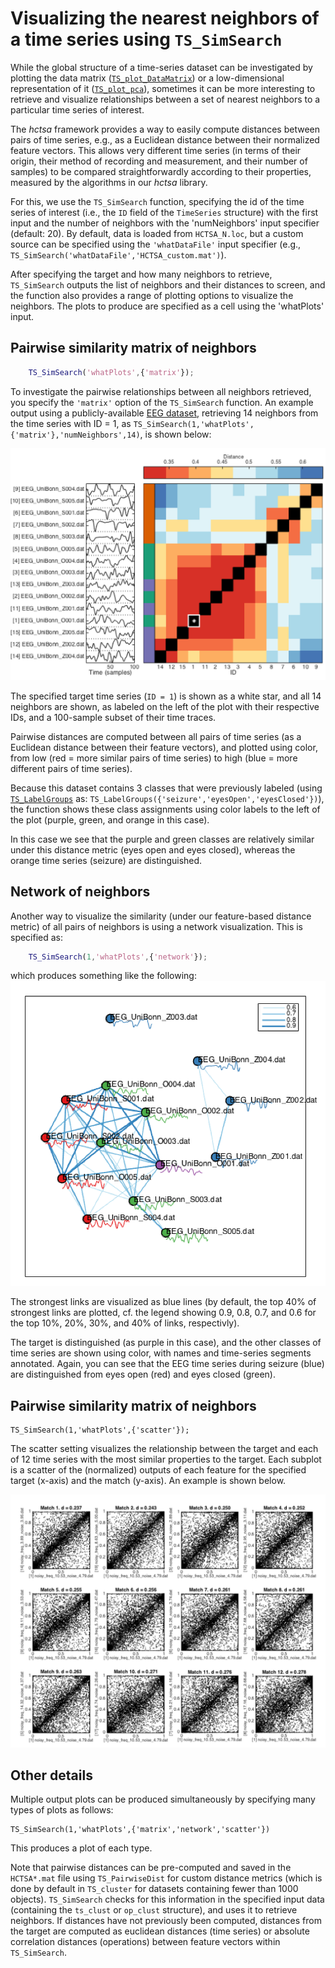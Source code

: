 # Visualizing the nearest neighbors of a time series using `TS_SimSearch`

While the global structure of a time-series dataset can be investigated by plotting the data matrix ([`TS_plot_DataMatrix`](visualizing_the_data_matrix.md)) or a low-dimensional representation of it ([`TS_plot_pca`](low_dim.md)), sometimes it can be more interesting to retrieve and visualize relationships between a set of nearest neighbors to a particular time series of interest.

The *hctsa* framework provides a way to easily compute distances between pairs of time series, e.g., as a Euclidean distance between their normalized feature vectors.
This allows very different time series (in terms of their origin, their method of recording and measurement, and their number of samples) to be compared straightforwardly according to their properties, measured by the algorithms in our *hctsa* library.

For this, we use the `TS_SimSearch` function, specifying the id of the time series of interest (i.e., the `ID` field of the `TimeSeries` structure) with the first input and the number of neighbors with the 'numNeighbors' input specifier (default: 20).
By default, data is loaded from `HCTSA_N.loc`, but a custom source can be specified using the `'whatDataFile'` input specifier (e.g., `TS_SimSearch('whatDataFile','HCTSA_custom.mat')`).

After specifying the target and how many neighbors to retrieve, `TS_SimSearch` outputs the list of neighbors and their distances to screen, and the function also provides a range of plotting options to visualize the neighbors.
The plots to produce are specified as a cell using the 'whatPlots' input.

## Pairwise similarity matrix of neighbors

```matlab
    TS_SimSearch('whatPlots',{'matrix'});
```
To investigate the pairwise relationships between all neighbors retrieved, you specify the `'matrix'` option of the `TS_SimSearch` function.
An example output using a publicly-available [EEG dataset](http://epileptologie-bonn.de/cms/front_content.php?idcat=193&lang=3), retrieving 14 neighbors from the time series with ID = 1, as `TS_SimSearch(1,'whatPlots',{'matrix'},'numNeighbors',14)`, is shown below:

![](img/TS_SimSearch_matrix.png)

The specified target time series (`ID = 1`) is shown as a white star, and all 14 neighbors are shown, as labeled on the left of the plot with their respective IDs, and a 100-sample subset of their time traces.

Pairwise distances are computed between all pairs of time series (as a Euclidean distance between their feature vectors), and plotted using color, from low (red = more similar pairs of time series) to high (blue = more different pairs of time series).

Because this dataset contains 3 classes that were previously labeled (using [`TS_LabelGroups`](grouping.md) as: `TS_LabelGroups({'seizure','eyesOpen','eyesClosed'})`), the function shows these class assignments using color labels to the left of the plot (purple, green, and orange in this case).

In this case we see that the purple and green classes are relatively similar under this distance metric (eyes open and eyes closed), whereas the orange time series (seizure) are distinguished.

## Network of neighbors

Another way to visualize the similarity (under our feature-based distance metric) of all pairs of neighbors is using a network visualization.
This is specified as:
```matlab
    TS_SimSearch(1,'whatPlots',{'network'});
```
which produces something like the following:
![](img/TS_SimSearch_network.png)

The strongest links are visualized as blue lines (by default, the top 40% of strongest links are plotted, cf. the legend showing 0.9, 0.8, 0.7, and 0.6 for the top 10%, 20%, 30%, and 40% of links, respectivly).

The target is distinguished (as purple in this case), and the other classes of time series are shown using color, with names and time-series segments annotated.
Again, you can see that the EEG time series during seizure (blue) are distinguished from eyes open (red) and eyes closed (green).

## Pairwise similarity matrix of neighbors

    TS_SimSearch(1,'whatPlots',{'scatter'});

The scatter setting visualizes the relationship between the target and each of 12 time series with the most similar properties to the target.
Each subplot is a scatter of the (normalized) outputs of each feature for the specified target (x-axis) and the match (y-axis).
An example is shown below.

![](img/TS_SimSearch_scatters.png)

## Other details

Multiple output plots can be produced simultaneously by specifying many types of plots as follows:

    TS_SimSearch(1,'whatPlots',{'matrix','network','scatter'})

This produces a plot of each type.

Note that pairwise distances can be pre-computed and saved in the `HCTSA*.mat` file using `TS_PairwiseDist` for custom distance metrics (which is done by default in `TS_cluster` for datasets containing fewer than 1000 objects).
`TS_SimSearch` checks for this information in the specified input data (containing the `ts_clust` or `op_clust` structure), and uses it to retrieve neighbors.
If distances have not previously been computed, distances from the target are computed as euclidean distances (time series) or absolute correlation distances (operations) between feature vectors within `TS_SimSearch`.
